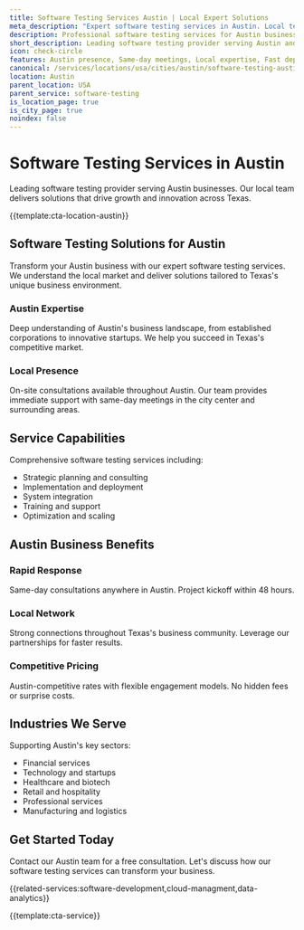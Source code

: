 ```yaml
---
title: Software Testing Services Austin | Local Expert Solutions
meta_description: "Expert software testing services in Austin. Local team, same-day consultations, proven results. Transform your business today."
description: Professional software testing services for Austin businesses
short_description: Leading software testing provider serving Austin and Texas.
icon: check-circle
features: Austin presence, Same-day meetings, Local expertise, Fast deployment, Competitive rates, Proven track record
canonical: /services/locations/usa/cities/austin/software-testing-austin.html
location: Austin
parent_location: USA
parent_service: software-testing
is_location_page: true
is_city_page: true
noindex: false
---
```


# Software Testing Services in Austin

Leading software testing provider serving Austin businesses. Our local team delivers solutions that drive growth and innovation across Texas.

{{template:cta-location-austin}}

## Software Testing Solutions for Austin

Transform your Austin business with our expert software testing services. We understand the local market and deliver solutions tailored to Texas's unique business environment.

### Austin Expertise

Deep understanding of Austin's business landscape, from established corporations to innovative startups. We help you succeed in Texas's competitive market.

### Local Presence

On-site consultations available throughout Austin. Our team provides immediate support with same-day meetings in the city center and surrounding areas.

## Service Capabilities

Comprehensive software testing services including:
- Strategic planning and consulting
- Implementation and deployment
- System integration
- Training and support
- Optimization and scaling

## Austin Business Benefits

### Rapid Response
Same-day consultations anywhere in Austin. Project kickoff within 48 hours.

### Local Network
Strong connections throughout Texas's business community. Leverage our partnerships for faster results.

### Competitive Pricing
Austin-competitive rates with flexible engagement models. No hidden fees or surprise costs.

## Industries We Serve

Supporting Austin's key sectors:
- Financial services
- Technology and startups
- Healthcare and biotech
- Retail and hospitality
- Professional services
- Manufacturing and logistics

## Get Started Today

Contact our Austin team for a free consultation. Let's discuss how our software testing services can transform your business.

{{related-services:software-development,cloud-managment,data-analytics}}

{{template:cta-service}}
